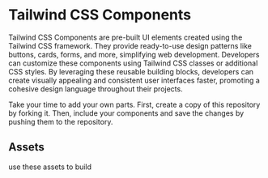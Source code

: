 # Tailwind CSS Components

Tailwind CSS Components are pre-built UI elements created using the Tailwind CSS framework. They provide ready-to-use design patterns like buttons, cards, forms, and more, simplifying web development. Developers can customize these components using Tailwind CSS classes or additional CSS styles. By leveraging these reusable building blocks, developers can create visually appealing and consistent user interfaces faster, promoting a cohesive design language throughout their projects.


Take your time to add your own parts. First, create a copy of this repository by forking it. Then, include your components and save the changes by pushing them to the repository.


## Assets 

use these assets to build 

